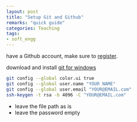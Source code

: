 ```yaml
---
layout: post
title: "Setup Git and Github"	
remarks: "quick guide"
categories: Teaching
tags: 
- soft_engg
---
```


have a Github account, make sure to [register](https://github.com/).

download and install [git for windows](https://github.com/git-for-windows/git/releases/)

```bash
git config --global color.ui true
git config --global user.name "YOUR NAME"
git config --global user.email "YOUR@EMAIL.com"
ssh-keygen -t rsa -b 4096 -C "YOUR@EMAIL.com"
```

* leave the file path as is
* leave the password empty

